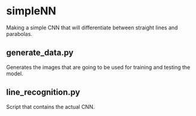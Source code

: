 # simpleNN
Making a simple CNN that will differentiate between straight lines and parabolas.

## generate_data.py
Generates the images that are going to be used for training and testing the model.

## line_recognition.py
Script that contains the actual CNN.
